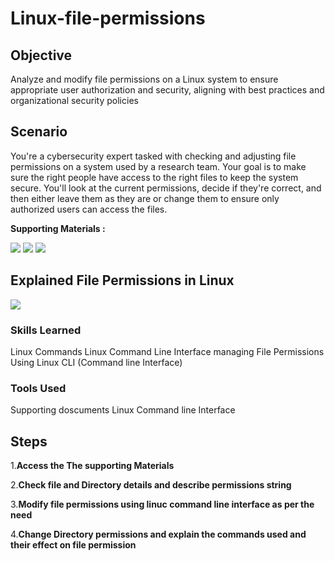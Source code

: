 # Linux-file-permissions


## Objective

Analyze and modify file permissions on a Linux system to ensure appropriate user authorization and security, aligning with best practices and organizational security policies 


## Scenario

You're a cybersecurity expert tasked with checking and adjusting file permissions on a system used by a research team. Your goal is to make sure the right people have access to the right files to keep the system secure. You'll look at the current permissions, decide if they're correct, and then either leave them as they are or change them to ensure only authorized users can access the files.


**Supporting Materials :**

<a href="https://docs.google.com/document/d/1A3xiUi9wbXf5lGvRwm8oFsXq18Q8mP7FUDNndjj89zc/template/preview"><img src="https://img.shields.io/badge/-GoogleDOC:File Permissions in Linux-FFFF?&style=for-the-badge&logo=Google&logoColor=white" /></a>
<a href="https://docs.google.com/document/d/1t-9o-bPndpOIh9577FJobiakS10kJxgIKrB6GG7EPwA/template/preview?resourcekey=0-623w2JztdmNSu3nDbsQJcQ"><img src="https://img.shields.io/badge/-GoogleDOC:Instructions for including Linux commands-FFFF?&style=for-the-badge&logo=Google&logoColor=white" /></a>
<a href="https://docs.google.com/document/d/1F3-8XQZsNagSzTkJwFzOGY5OHbGbMRtlb8GbmXE_gCc/template/preview?resourcekey=0-UUEu0EyFFvMf0SAipcel6w"><img src="https://img.shields.io/badge/-GoogleDOC:Current file Permisisions-FFFF?&style=for-the-badge&logo=Google&logoColor=white" /></a>

## Explained File Permissions in Linux

<a href="https://docs.google.com/document/d/1LXCLcO2JIvwhwR1eDhXW8zVicf5YQuGKId4q5BoUN-Q/edit?usp=sharing"><img src="https://img.shields.io/badge/-GoogleDOCS: Explained File Permissions in Linux -FFFF?&style=for-the-badge&logo=Google&logoColor=white" /></a>



### Skills Learned

Linux Commands 
Linux Command Line Interface 
managing File Permissions Using Linux CLI (Command line Interface)  


### Tools Used

Supporting doscuments 
Linux Command line Interface 

## Steps

1.**Access the The supporting Materials** 

2.**Check file and Directory details and describe permissions string**

3.**Modify file permissions using linuc command line interface as per the need**

4.**Change Directory permissions and explain the commands used and their effect on file permission**
